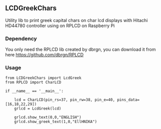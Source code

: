 ## LCDGreekChars ##

Utility lib to print greek capital chars on char lcd displays with Hitachi HD44780 controller using on RPLCD on Raspberry Pi

### Dependency ###

You only need the RPLCD lib created by dbrgn, you can download it from here 
https://github.com/dbrgn/RPLCD


### Usage ###

    from LCDGreekChars import LcdGreek
    from RPLCD import CharLCD
    
    if __name__ == '__main__':

        lcd = CharLCD(pin_rs=37, pin_rw=38, pin_e=40, pins_data=[16,18,22,29])
        grlcd = LcdGreek(lcd)

        grlcd.show_text(0,0,"ENGLISH")
        grlcd.show_greek_text(1,0,"EllHNIKA")